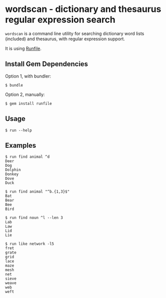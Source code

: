 # wordscan - dictionary and thesaurus regular expression search

`wordscan` is a command line utility for searching dictionary word lists 
(included) and thesaurus, with regular expression support.

It is using [Runfile](https://github.com/DannyBen/runfile).


## Install Gem Dependencies

Option 1, with bundler:

	$ bundle

Option 2, manually:

	$ gem install runfile


## Usage

	$ run --help


## Examples

```
$ run find animal ^d
Deer
Dog
Dolphin
Donkey
Dove
Duck

$ run find animal "^b.{1,3}$"
Bat
Bear
Bee
Bird

$ run find noun ^l --len 3
Lab
Law
Lid
Lie

$ run like network -l5
fret
grate
grid
lace
maze
mesh
net
sieve
weave
web
weft
